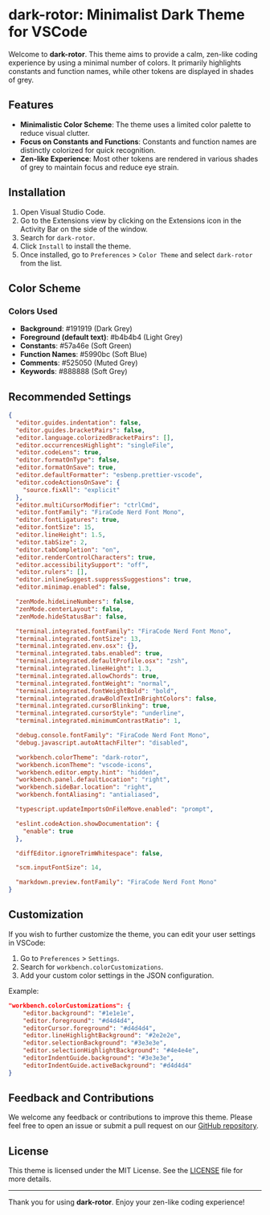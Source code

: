# dark-rotor: Minimalist Dark Theme for VSCode

Welcome to **dark-rotor**. This theme aims to provide a calm, zen-like coding experience by using a minimal number of colors. It primarily highlights constants and function names, while other tokens are displayed in shades of grey.

## Features

- **Minimalistic Color Scheme**: The theme uses a limited color palette to reduce visual clutter.
- **Focus on Constants and Functions**: Constants and function names are distinctly colorized for quick recognition.
- **Zen-like Experience**: Most other tokens are rendered in various shades of grey to maintain focus and reduce eye strain.

## Installation

1. Open Visual Studio Code.
2. Go to the Extensions view by clicking on the Extensions icon in the Activity Bar on the side of the window.
3. Search for `dark-rotor`.
4. Click `Install` to install the theme.
5. Once installed, go to `Preferences` > `Color Theme` and select `dark-rotor` from the list.

## Color Scheme

### Colors Used

- **Background**: #191919 (Dark Grey)
- **Foreground (default text)**: #b4b4b4 (Light Grey)
- **Constants**: #57a46e (Soft Green)
- **Function Names**: #5990bc (Soft Blue)
- **Comments**: #525050 (Muted Grey)
- **Keywords**: #888888 (Soft Grey)

## Recommended Settings

```json
{
  "editor.guides.indentation": false,
  "editor.guides.bracketPairs": false,
  "editor.language.colorizedBracketPairs": [],
  "editor.occurrencesHighlight": "singleFile",
  "editor.codeLens": true,
  "editor.formatOnType": false,
  "editor.formatOnSave": true,
  "editor.defaultFormatter": "esbenp.prettier-vscode",
  "editor.codeActionsOnSave": {
    "source.fixAll": "explicit"
  },
  "editor.multiCursorModifier": "ctrlCmd",
  "editor.fontFamily": "FiraCode Nerd Font Mono",
  "editor.fontLigatures": true,
  "editor.fontSize": 15,
  "editor.lineHeight": 1.5,
  "editor.tabSize": 2,
  "editor.tabCompletion": "on",
  "editor.renderControlCharacters": true,
  "editor.accessibilitySupport": "off",
  "editor.rulers": [],
  "editor.inlineSuggest.suppressSuggestions": true,
  "editor.minimap.enabled": false,

  "zenMode.hideLineNumbers": false,
  "zenMode.centerLayout": false,
  "zenMode.hideStatusBar": false,

  "terminal.integrated.fontFamily": "FiraCode Nerd Font Mono",
  "terminal.integrated.fontSize": 13,
  "terminal.integrated.env.osx": {},
  "terminal.integrated.tabs.enabled": true,
  "terminal.integrated.defaultProfile.osx": "zsh",
  "terminal.integrated.lineHeight": 1.3,
  "terminal.integrated.allowChords": true,
  "terminal.integrated.fontWeight": "normal",
  "terminal.integrated.fontWeightBold": "bold",
  "terminal.integrated.drawBoldTextInBrightColors": false,
  "terminal.integrated.cursorBlinking": true,
  "terminal.integrated.cursorStyle": "underline",
  "terminal.integrated.minimumContrastRatio": 1,

  "debug.console.fontFamily": "FiraCode Nerd Font Mono",
  "debug.javascript.autoAttachFilter": "disabled",

  "workbench.colorTheme": "dark-rotor",
  "workbench.iconTheme": "vscode-icons",
  "workbench.editor.empty.hint": "hidden",
  "workbench.panel.defaultLocation": "right",
  "workbench.sideBar.location": "right",
  "workbench.fontAliasing": "antialiased",

  "typescript.updateImportsOnFileMove.enabled": "prompt",

  "eslint.codeAction.showDocumentation": {
    "enable": true
  },

  "diffEditor.ignoreTrimWhitespace": false,

  "scm.inputFontSize": 14,

  "markdown.preview.fontFamily": "FiraCode Nerd Font Mono"
}
```

## Customization

If you wish to further customize the theme, you can edit your user settings in VSCode:

1. Go to `Preferences` > `Settings`.
2. Search for `workbench.colorCustomizations`.
3. Add your custom color settings in the JSON configuration.

Example:

```json
"workbench.colorCustomizations": {
    "editor.background": "#1e1e1e",
    "editor.foreground": "#d4d4d4",
    "editorCursor.foreground": "#d4d4d4",
    "editor.lineHighlightBackground": "#2e2e2e",
    "editor.selectionBackground": "#3e3e3e",
    "editor.selectionHighlightBackground": "#4e4e4e",
    "editorIndentGuide.background": "#3e3e3e",
    "editorIndentGuide.activeBackground": "#d4d4d4"
}
```

## Feedback and Contributions

We welcome any feedback or contributions to improve this theme. Please feel free to open an issue or submit a pull request on our [GitHub repository](https://github.com/rotorsoft/dark-rotor).

## License

This theme is licensed under the MIT License. See the [LICENSE](LICENSE) file for more details.

---

Thank you for using **dark-rotor**. Enjoy your zen-like coding experience!
